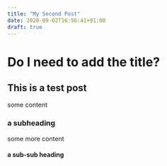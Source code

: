 ```yaml
---
title: "My Second Post"
date: 2020-09-02T16:56:41+01:00
draft: true
---
```

# Do I need to add the title?
## This is a test post
some content

### a subheading
some more content

#### a sub-sub heading